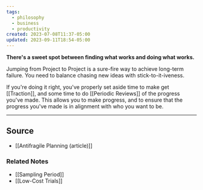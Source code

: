 ```yaml
---
tags:
  - philosophy
  - business
  - productivity
created: 2023-07-08T11:37-05:00
updated: 2023-09-11T18:54-05:00
---
```

**There's a sweet spot between finding what works and doing what works.**

Jumping from Project to Project is a sure-fire way to achieve long-term failure. You need to balance chasing new ideas with stick-to-it-iveness. 

If you're doing it right, you've properly set aside time to make get [[Traction]], and some time to do [[Periodic Reviews]] of the progress you've made. This allows you to make progress, and to ensure that the progress you've made is in alignment with who you want to be. 

---

## Source
- [[Antifragile Planning (article)]]

### Related Notes
- [[Sampling Period]] 
- [[Low-Cost Trials]]